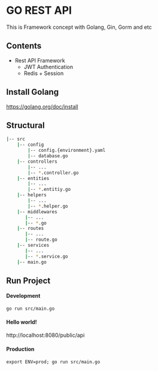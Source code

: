 # GO REST API

This is Framework concept with Golang, Gin, Gorm and etc

## Contents
- Rest API Framework
  - JWT Authentication
  - Redis + Session

## Install Golang
https://golang.org/doc/install

## Structural
```bash
|-- src
    |-- config
        |-- config.{environment}.yaml
        |-- database.go
    |-- controllers
        |-- ...
        |-- *.controller.go
    |-- entities
        |-- ...
        |-- *.entitiy.go
    |-- helpers
        |-- ...
        |-- *.helper.go
    |-- middlewares
       |-- ...
       |-- *.go
    |-- routes
       |-- ...
       |-- route.go
    |-- services
       |-- ...
       |-- *.service.go
    |-- main.go
```

## Run Project
#### Development
```
go run src/main.go
```

#### Hello world!
http://localhost:8080/public/api

#### Production
```
export ENV=prod; go run src/main.go
``` 